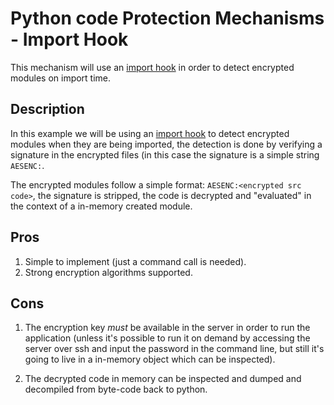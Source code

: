 # Python code Protection Mechanisms - Import Hook

This mechanism will use an [import hook](https://www.python.org/dev/peps/pep-0302/)
in order to detect encrypted modules on import time.


## Description

In this example we will be using an [import hook](https://www.python.org/dev/peps/pep-0302/)
to detect encrypted modules when they are being imported, the detection is done
by verifying a signature in the encrypted files (in this case the signature is
a simple string ``AESENC:``.

The encrypted modules follow a simple format: ``AESENC:<encrypted src code>``,
the signature is stripped, the code is decrypted and "evaluated" in the context
of a in-memory created module.

## Pros

1. Simple to implement (just a command call is needed).
2. Strong encryption algorithms supported.

## Cons

1. The encryption key *must* be available in the server in order to run the
   application (unless it's possible to run it on demand by accessing the
   server over ssh and input the password in the command line, but still it's
   going to live in a in-memory object which can be inspected).

2. The decrypted code in memory can be inspected and dumped and decompiled from
   byte-code back to python.
